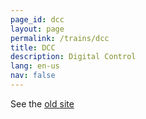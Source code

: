 ```yaml
---
page_id: dcc
layout: page
permalink: /trains/dcc
title: DCC
description: Digital Control
lang: en-us
nav: false
---
```


See the <a href="https://ebroerse.nl/trains/#dcc">old site</a>
